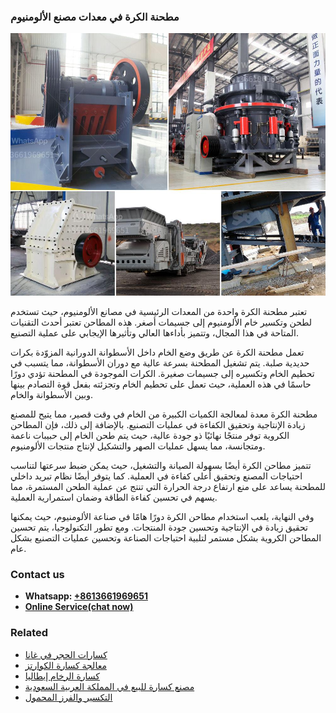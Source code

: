<h3>مطحنة الكرة في معدات مصنع الألومنيوم</h3><img src='1701854041.jpg' alt=''><p>تعتبر مطحنة الكرة واحدة من المعدات الرئيسية في مصانع الألومنيوم، حيث تستخدم لطحن وتكسير خام الألومنيوم إلى جسيمات أصغر. هذه المطاحن تعتبر أحدث التقنيات المتاحة في هذا المجال، وتتميز بأداءها العالي وتأثيرها الإيجابي على عملية التصنيع.</p><p>تعمل مطحنة الكرة عن طريق وضع الخام داخل الأسطوانة الدورانية المزوّدة بكرات حديدية صلبة. يتم تشغيل المطحنة بسرعة عالية مع دوران الأسطوانة، مما يتسبب في تحطيم الخام وتكسيره إلى جسيمات صغيرة. الكرات الموجودة في المطحنة تؤدي دورًا حاسمًا في هذه العملية، حيث تعمل على تحطيم الخام وتجزئته بفعل قوة التصادم بينها وبين الأسطوانة والخام.</p><p>مطحنة الكرة معدة لمعالجة الكميات الكبيرة من الخام في وقت قصير، مما يتيح للمصنع زيادة الإنتاجية وتحقيق الكفاءة في عمليات التصنيع. بالإضافة إلى ذلك، فإن المطاحن الكروية توفر منتجًا نهائيًا ذو جودة عالية، حيث يتم طحن الخام إلى حبيبات ناعمة ومتجانسة، مما يسهل عمليات الصهر والتشكيل لإنتاج منتجات الألومنيوم.</p><p>تتميز مطاحن الكرة أيضًا بسهولة الصيانة والتشغيل، حيث يمكن ضبط سرعتها لتناسب احتياجات المصنع وتحقيق أعلى كفاءة في العملية. كما يتوفر أيضًا نظام تبريد داخلي للمطحنة يساعد على منع ارتفاع درجة الحرارة التي تنتج عن عملية الطحن المستمرة، مما يسهم في تحسين كفاءة الطاقة وضمان استمرارية العملية.</p><p>وفي النهاية، يلعب استخدام مطاحن الكرة دورًا هامًا في صناعة الألومنيوم، حيث يمكنها تحقيق زيادة في الإنتاجية وتحسين جودة المنتجات. ومع تطور التكنولوجيا، يتم تحسين المطاحن الكروية بشكل مستمر لتلبية احتياجات الصناعة وتحسين عمليات التصنيع بشكل عام.</p><h3>Contact us</h3><ul><li><strong>Whatsapp:&nbsp;<a href="https://wa.me/8613661969651">+8613661969651</a></strong></li><li><a href="https://swt.shibang-china.com/?git&amp;zhl&amp;مطحنة الكرة في معدات مصنع الألومنيوم"><strong>Online Service(chat now)</strong></a></li></ul><h3>Related</h3><ul><li><a href='كسارات الحجر في غانا.md'>كسارات الحجر في غانا</a></li><li><a href='معالجة كسارة الكوارتز.md'>معالجة كسارة الكوارتز</a></li><li><a href='كسارة الرخام إيطاليا.md'>كسارة الرخام إيطاليا</a></li><li><a href='مصنع كسارة للبيع في المملكة العربية السعودية.md'>مصنع كسارة للبيع في المملكة العربية السعودية</a></li><li><a href='التكسير والفرز المحمول.md'>التكسير والفرز المحمول</a></li></ul>
